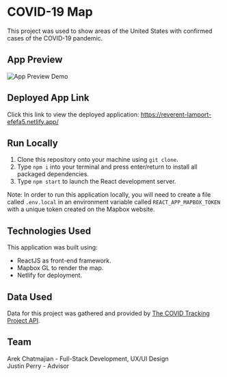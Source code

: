 # COVID-19 Map

This project was used to show areas of the United States with confirmed cases of the COVID-19 pandemic.

## App Preview

![App Preview Demo](public/covid-clip-2.1.gif)

## Deployed App Link

Click this link to view the deployed application: https://reverent-lamport-efefa5.netlify.app/

## Run Locally

1. Clone this repository onto your machine using `git clone`.
2. Type `npm i` into your terminal and press enter/return to install all packaged dependencies.
3. Type `npm start` to launch the React development server.

Note: In order to run this application locally, you will need to create a file called `.env.local` in an environment variable called `REACT_APP_MAPBOX_TOKEN` with a unique token created on the Mapbox website.

## Technologies Used

This application was built using:
- ReactJS as front-end framework.
- Mapbox GL to render the map.
- Netlify for deployment.

## Data Used

Data for this project was gathered and provided by [The COVID Tracking Project API](https://covidtracking.com/data/api).

## Team

Arek Chatmajian - Full-Stack Development, UX/UI Design  
Justin Perry - Advisor
